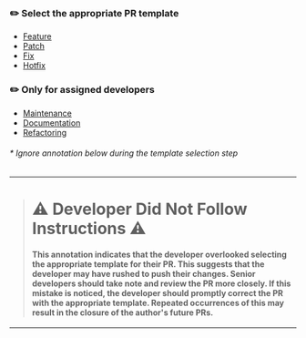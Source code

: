 <!-- 📣    SELECT PR TEMPLATE IN PREVIEW TAB    📣 -->
<!-- 📣 WE WOULD CLOSE THE PR IF YOU DON'T READ 📣 -->

### ✏️ Select the appropriate PR template
* [Feature](?expand=1&template=FEATURE.md&title=feat%3A%20fill%20here%20the%20pr%20title&labels=contribution%20type%3A%20%E2%9C%A8%20feature)
* [Patch](?expand=1&template=PATCH.md&title=patch%3A%20fill%20here%20the%20pr%20title&labels=contribution%20type%3A%20%F0%9F%A7%A9%20patch)
* [Fix](?expand=1&template=FIX.md&title=fix%3A%20fill%20here%20the%20pr%20title&labels=contribution%20type%3A%20%F0%9F%90%9B%20fix)
* [Hotfix](?expand=1&template=HOTFIX.md&title=hotfix%3A%20fill%20here%20the%20pr%20title&labels=contribution%20type%3A%20%F0%9F%94%A5%20hotfix)

### ✏️ Only for assigned developers
* [Maintenance](?expand=1&template=MAINTANANCE.md&title=repo%3A%20fill%20here%20the%20pr%20title&labels=contribution%20type%3A%20%F0%9F%9A%A6%20maintanance)
* [Documentation](?expand=1&template=DOCUMENTATION.md&title=docs%3A%20fill%20here%20the%20pr%20title&labels=contribution%20type%3A%20%F0%9F%93%96%20documentation)
* [Refactoring](?expand=1&template=REFACTORING.md&title=refactor%3A%20fill%20here%20the%20pr%20title&labels=contribution%20type%3A%20%F0%9F%92%8E%20refactoring)

###### _* Ignore annotation below during the template selection step_
---
> # ⚠️ Developer Did Not Follow Instructions ⚠️
> #### This annotation indicates that the developer overlooked selecting the appropriate template for their PR. This suggests that the developer may have rushed to push their changes. Senior developers should take note and review the PR more closely. If this mistake is noticed, the developer should promptly correct the PR with the appropriate template. Repeated occurrences of this may result in the closure of the author's future PRs.
---